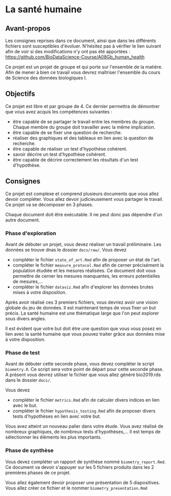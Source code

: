# La santé humaine

## Avant-propos

Les consignes reprises dans ce document, ainsi que dans les différents fichiers sont susceptibles d'évoluer. N'hésitez pas à vérifier le lien suivant afin de voir si des modifications n'y ont pas été apportées : <https://github.com/BioDataScience-Course/A08Gb_human_health>

Ce projet est un projet de groupe et qui porte sur l'ensemble de la matière. Afin de mener à bien ce travail vous devrez maîtriser l'ensemble du cours de Science des données biologiques I.

## Objectifs

Ce projet est libre et par groupe de 4. Ce dernier permettra de démontrer que vous avez acquis les compétences suivantes :

- être capable de se partager le travail entre les membres du groupe. Chaque membre du groupe doit travailler avec la même implication.
- être capable de se fixer une question de recherche.
- réaliser des graphiques et des tableaux en lien avec la question de recherche.
- être capable de réaliser un test d'hypothèse cohérent.
- savoir décrire un test d'hypothèse cohérent.
- être capable de décrire correctement les résultats d'un test d'hypothèse.

## Consignes

Ce projet est complexe et comprend plusieurs documents que vous allez devoir compléter. Vous allez devoir judicieusement vous partager le travail. Ce projet va se décomposer en 3 phases.

Chaque document doit être exécutable. Il ne peut donc pas dépendre d'un autre document.

### Phase d'exploration

Avant de débuter un projet, vous devez réaliser un travail préliminaire. Les données se trouve dnas le dossier `docs/raw/`. Vous devez

- compléter le fichier `state_of_art.Rmd` afin de proposer un état de l'art.
- compléter le fichier `measure_protocol.Rmd` afin de cerner précisément la population étudiée et les mesures réalisées. Ce document doit vous permettre de cerner les mesures manquantes, les erreurs potentielles de mesures,...
- compléter le fichier `dataviz.Rmd` afin d'explorer les données brutes mises à votre disposition.

Après avoir réalisé ces 3 premiers fichiers, vous devriez avoir une vision globale du jeu de données. Il est maintenant temps de vous fixer un but précis. La santé humaine est une thématique large que l'on peut explorer sous divers angles. 

Il est évident que votre but doit être une question que vous vous posez en lien avec la santé humaine que vous pouvez traiter grâce aux données mise à votre disposition.

### Phase de test

Avant de débuter cette seconde phase, vous devez compléter le script `biometry.R`. Ce script sera votre point de départ pour cette seconde phase. A présent vous devrez utiliser le fichier que vous allez généré bio2019.rds dans le dossier `docs/`.

Vous devez

- compléter le fichier `metrics.Rmd` afin de calculer divers indices en lien avec le but.
- compléter le fichier `hypothesis_testing.Rmd` afin de proposer divers tests d'hypothèses en lien avec votre but.

Vous avez atteint un nouveau palier dans votre étude. Vous avez réalisé de nombreux graphiques, de nombreux tests d'hypothèses,... Il est temps de sélectionner les éléments les plus importants.

### Phase de synthèse

Vous devez compléter un rapport de synthèse nommé `biometry_report.Rmd`. Ce document va devoir s'appuyer  sur les 5 fichiers produits dans les 2 premières phases de ce projet.

Vous allez également devoir proposer une présentation de 5 diapositives. Vous allez créer ce fichier et le nommer `biometry_presentation.Rmd`


